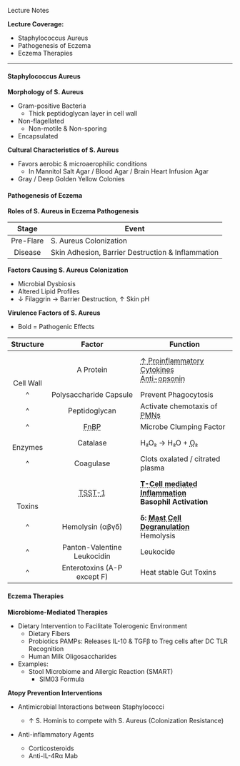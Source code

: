 Lecture Notes

**Lecture Coverage:**
- Staphylococcus Aureus
- Pathogenesis of Eczema
- Eczema Therapies

---
#### **Staphylococcus Aureus**
**Morphology of S. Aureus**
- Gram-positive Bacteria
	- Thick peptidoglycan layer in cell wall
- Non-flagellated
	- Non-motile & Non-sporing
- Encapsulated

**Cultural Characteristics of S. Aureus**
- Favors aerobic & microaerophilic conditions
	- In Mannitol Salt Agar / Blood Agar / Brain Heart Infusion Agar
- Gray / Deep Golden Yellow Colonies


#### **Pathogenesis of Eczema**
**Roles of S. Aureus in Eczema Pathogenesis**

|   Stage   | Event                                             |
| :-------: | ------------------------------------------------- |
| Pre-Flare | S. Aureus Colonization                            |
|  Disease  | Skin Adhesion, Barrier Destruction & Inflammation |

**Factors Causing S. Aureus Colonization**
- Microbial Dysbiosis
- Altered Lipid Profiles
- ↓ Filaggrin → Barrier Destruction, ↑ Skin pH

**Virulence Factors of S. Aureus**
- Bold = Pathogenic Effects

|       Structure       |                          Factor                           | Function                                                                                                                           |
| :-------------------: | :-------------------------------------------------------: | ---------------------------------------------------------------------------------------------------------------------------------- |
| <br><br><br>Cell Wall |                         A Protein                         | <abbr Title="by Keratinocytes">↑ Proinflammatory Cytokines</abbr><br><abbr Title="By binding to IgG Fc region">Anti-opsonin</abbr> |
|           ^           |                  Polysaccharide Capsule                   | Prevent Phagocytosis                                                                                                               |
|           ^           |                       Peptidoglycan                       | Activate chemotaxis of <abbr Title="Polymorphonuclear Lymphocytes">PMNs</abbr>                                                     |
|           ^           |   <abbr Title="Fibronectin Binding Protein">FnBP</abbr>   | Microbe Clumping Factor<br>                                                                                                        |
|      <br>Enzymes      |                         Catalase                          | H₂O₂ → H₂O + <abbr Title="Favors Aerobic Environment">O₂</abbr>                                                                    |
|           ^           |                         Coagulase                         | Clots oxalated / citrated plasma                                                                                                   |
|  <br><br><br>Toxins   | <abbr Title="Toxic Shock Syndrome Toxins 1">TSST-1</abbr> | **<abbr Title="Binds to MHC-II">T-Cell mediated Inflammation</abbr>**<br>**Basophil Activation**                                   |
|           ^           |                     Hemolysin (αβγδ)                      | **δ: <abbr Title="Release proinflammatory molecules (e.g. Histamine)">Mast Cell Degranulation</abbr>**<br>Hemolysis                |
|           ^           |                Panton-Valentine Leukocidin                | Leukocide                                                                                                                          |
|           ^           |                Enterotoxins (A-P except F)                | Heat stable Gut Toxins                                                                                                             |


#### **Eczema Therapies**
**Microbiome-Mediated Therapies**
- Dietary Intervention to Facilitate Tolerogenic Environment
	- Dietary Fibers
	- Probiotics PAMPs: Releases IL-10 & TGFβ to Treg cells after DC TLR Recognition
	- Human Milk Oligosaccharides
- Examples:
	- Stool Microbiome and Allergic Reaction (SMART)
		- SIM03 Formula

**Atopy Prevention Interventions**
- Antimicrobial Interactions between Staphylococci
	- ↑ S. Hominis to compete with S. Aureus (Colonization Resistance)

- Anti-inflammatory Agents
	- Corticosteroids
	- Anti-IL-4Rα Mab